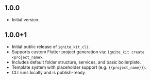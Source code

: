 ## 1.0.0

- Initial version.

## 1.0.0+1

- Initial public release of `ignite_kit_cli`.
- Supports custom Flutter project generation via: `ignite_kit create <project_name>`.
- Includes default folder structure, services, and basic boilerplate.
- Template system with placeholder support (e.g. `{{project_name}}`).
- CLI runs locally and is publish-ready.
